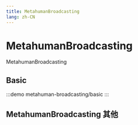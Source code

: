 ```yaml
--- 
title: MetahumanBroadcasting
lang: zh-CN
---
```


# MetahumanBroadcasting

MetahumanBroadcasting


## Basic

:::demo 
metahuman-broadcasting/basic
:::

## MetahumanBroadcasting 其他

